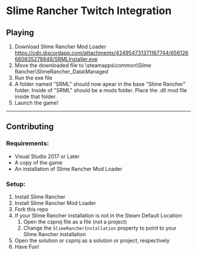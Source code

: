 # Slime Rancher Twitch Integration

## Playing
1. Download Slime Rancher Mod Loader https://cdn.discordapp.com/attachments/424954731371167744/656126660835278848/SRMLInstaller.exe
2. Move the downloaded file to <Path To Steam Library>\steamapps\common\Slime Rancher\SlimeRancher_Data\Managed
3. Run the exe file
4. A folder named "SRML" should now apear in the base "Slime Rancher" folder. Inside of "SRML" should be a mods folder. Place the .dll mod file inside that folder.
5. Launch the game!
---

## Contributing
### Requirements:
* Visual Studio 2017 or Later
* A copy of the game
* An installation of Slime Rancher Mod Loader

### Setup:
1. Install Slime Rancher
2. Install Slime Rancher Mod Loader
3. Fork this repo
4. If your Slime Rancher installation is not in the Steam Default Location:
    1. Open the csproj file as a file (not a project)
    2. Change the ``SlimeRancherInstallation`` property to point to your Slime Rancher installation
5. Open the solution or csproj as a solution or project, respectively
6. Have Fun!